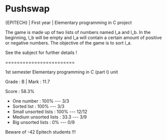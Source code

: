 # Pushswap

{EPITECH} | First year | Elementary programming in C project

The game is made up of two lists of numbers named l_a and l_b.
In the beginning, l_b will be empty and l_a will contain a certain amount of positive or negative numbers.
The objective of the game is to sort l_a.

See the subject for further details !

========================

1st semester Elementary programming in C (part I) unit

Grade : B | Mark : 11.7

Score : 58.3%

  - One number : 100% --- 3/3
  - Sorted list : 100% --- 3/3
  - Small unsorted lists : 100% --- 12/12
  - Medium unsorted lists : 33.3 --- 3/9
  - Big unsorted lists : 0% --- 0/9

Beware of -42 Epitech students !!!
